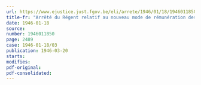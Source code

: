 ```yaml
---
url: https://www.ejustice.just.fgov.be/eli/arrete/1946/01/18/1946011850/justel
title-fr: "Arrêté du Régent relatif au nouveau mode de rémunération des jurys constitués par le Gouvernement pour la collation des grades académiques"
date: 1946-01-18
source:
number: 1946011850
page: 2489
case: 1946-01-18/03
publication: 1946-03-20
starts:
modifies:
pdf-original:
pdf-consolidated:
---
```


